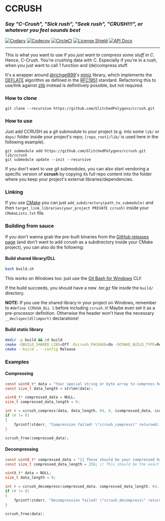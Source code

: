 # CCRUSH
### _Say "C-Crush", "Sick rush", "Seek rush", "CRUSH!!!", or whatever you feel sounds best_

[![Codacy](https://app.codacy.com/project/badge/Grade/f3cf79eea56742b7a5581faab5d3a0cf)](https://www.codacy.com/manual/GlitchedPolygons/ccrush?utm_source=github.com&amp;utm_medium=referral&amp;utm_content=GlitchedPolygons/ccrush&amp;utm_campaign=Badge_Grade)
[![Codecov](https://codecov.io/gh/GlitchedPolygons/ccrush/branch/master/graph/badge.svg)](https://codecov.io/gh/GlitchedPolygons/ccrush)
[![CircleCI](https://circleci.com/gh/GlitchedPolygons/ccrush/tree/master.svg?style=shield)](https://circleci.com/gh/GlitchedPolygons/ccrush/tree/master)
[![License Shield](https://img.shields.io/badge/license-BSD--2--clause-blueviolet)](https://github.com/GlitchedPolygons/ccrush/blob/master/LICENSE)
[![API Docs](https://img.shields.io/badge/api-docs-informational.svg)](https://glitchedpolygons.github.io/ccrush/files.html)

---

This is what you want to use if you _just want to compress some stuff in C_. 
Hence, C-Crush. You're crushing data with C. Especially if you're in a _rush_, 
when you just want to call 1 function and (de)compress stuff.

It's a wrapper around [@richgel999](https://github.com/richgel999)'s [miniz](https://github.com/richgel999/miniz) library, which implements the [DEFLATE](https://en.m.wikipedia.org/wiki/DEFLATE)
algorithm as defined in the [RFC1951](https://tools.ietf.org/html/rfc1951) standard. Refactoring this to use/link against [zlib](https://en.m.wikipedia.org/wiki/Zlib) instead is definitively possible, but not required.

### How to clone
`git clone --recursive https://github.com/GlitchedPolygons/ccrush.git`

### How to use
Just add CCRUSH as a git submodule to your project (e.g. into some `lib/` or `deps/` folder inside your project's repo; `{repo_root}/lib/` is used here in the following example).

```
git submodule add https://github.com/GlitchedPolygons/ccrush.git lib/ccrush
git submodule update --init --recursive
```

If you don't want to use git submodules, you can also start vendoring a specific version of **ccrush** by copying its full repo content into the folder where you keep your project's external libraries/dependencies.

### Linking

If you use [CMake](https://cmake.org) you can just `add_subdirectory(path_to_submodule)` and then `target_link_libraries(your_project PRIVATE ccrush)` inside your `CMakeLists.txt` file.

### Building from sauce

If you don't wanna grab the pre-built binaries from the [GitHub releases page](https://github.com/GlitchedPolygons/ccrush/releases) (and don't want to add ccrush as a subdirectory inside your CMake project), you can also do the following:

#### Build shared library/DLL

```bash
bash build.sh
```
This works on Windows too: just use the [Git Bash for Windows](https://git-scm.com/download/win) CLI!

If the build succeeds, you should have a new _.tar.gz_ file inside the `build/` directory.

**NOTE:** If you use the shared library in your project on Windows, remember to `#define CCRUSH_DLL 1` before including `ccrush.h`! Maybe even set it as a pre-processor definition. Otherwise the header won't have the necessary `__declspec(dllimport)` declarations!

#### Build static library

```bash
mkdir -p build && cd build
cmake -DBUILD_SHARED_LIBS=Off -Dccrush_PACKAGE=On -DCMAKE_BUILD_TYPE=Release ..
cmake --build . --config Release
```

### Examples

#### Compressing

```c
const uint8_t* data = "Your special string or byte array to compress here!";
const size_t data_length = strlen(data);

uint8_t* compressed_data = NULL;
size_t compressed_data_length = 0;

int r = ccrush_compress(data, data_length, 64, 8, &compressed_data, &compressed_data_length);
if (r != 0)
{
    fprintf(stderr, "Compression failed! \"ccrush_compress\" returned: %d", r);
}

ccrush_free(compressed_data);
```

#### Decompressing

```c
const uint8_t* compressed_data = "{{ These should be your compressed bytes written by the ccrush_compress function }}";
const size_t compressed_data_length = 256; // This should be the exact length of the compressed data array as written by the ccrush_compress function! 

uint8_t* data = NULL;
size_t data_length = 0;

int r = ccrush_decompress(compressed_data, compressed_data_length, 64, &data, &data_length);
if (r != 0)
{
    fprintf(stderr, "Decompression failed! \"ccrush_decompress\" returned: %d", r);
}

ccrush_free(data);
```
